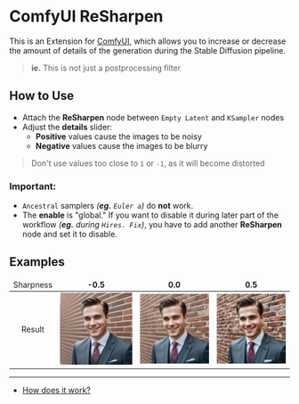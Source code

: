 ﻿# ComfyUI ReSharpen
This is an Extension for [ComfyUI](https://github.com/comfyanonymous/ComfyUI), which allows you to increase or decrease the amount of details of the generation during the Stable Diffusion pipeline.

> **ie.** This is not just a postprocessing filter

## How to Use
- Attach the **ReSharpen** node between `Empty Latent` and `KSampler` nodes
- Adjust the **details** slider:
    - **Positive** values cause the images to be noisy
    - **Negative** values cause the images to be blurry

> Don't use values too close to `1` or `-1`, as it will become distorted

### Important:
- `Ancestral` samplers *(**eg.** `Euler a`)* do **not** work.
- The **enable** is "global." If you want to disable it during later part of the workflow *(**eg.** during `Hires. Fix`)*, 
you have to add another **ReSharpen** node and set it to disable.

## Examples

<table>
    <thead align="center">
        <tr>
            <td>Sharpness</td>
            <td><b>-0.5</b></td>
            <td><b>0.0</b></td>
            <td><b>0.5</b></td>
        </tr>
    </thead>
    <tbody align="center">
        <tr>
            <td>Result</td>
            <td><img src="samples\-0.5.jpg" width=256></td>
            <td><img src="samples\0.0.jpg" width=256></td>
            <td><img src="samples\0.5.jpg" width=256></td>
        </tr>
    </tbody>
</table>

<hr>

- [How does it work?](https://github.com/Haoming02/sd-webui-resharpen/blob/main/README.md#how-does-it-work)
